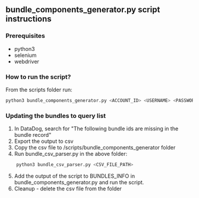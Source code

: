 ## bundle_components_generator.py script instructions

### Prerequisites

- python3
- selenium
- webdriver

### How to run the script?

From the scripts folder run:

```bash
python3 bundle_components_generator.py <ACCOUNT_ID> <USERNAME> <PASSWORD> <2FA CODE>
```

### Updating the bundles to query list

1. In DataDog, search for "The following bundle ids are missing in the bundle record"
2. Export the output to csv
3. Copy the csv file to /scripts/bundle_components_generator folder
4. Run bundle_csv_parser.py in the above folder:

```bash
    python3 bundle_csv_parser.py <CSV_FILE_PATH>
```

5. Add the output of the script to BUNDLES_INFO in bundle_components_generator.py and run the script.
6. Cleanup - delete the csv file from the folder
